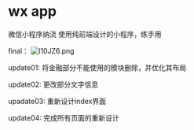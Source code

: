 # wx app
微信小程序纳流 
使用纯前端设计的小程序，练手用

final：
![l10JZ6.png](https://s2.ax1x.com/2019/12/31/l10JZ6.png)





update01:
将金融部分不能使用的模块删除，并优化其布局

update02:
更改部分文字信息

upadate03:
重新设计index界面

update04:
完成所有页面的重新设计





